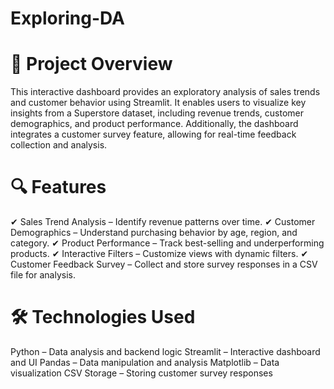 # Exploring-DA

# 📌 Project Overview
This interactive dashboard provides an exploratory analysis of sales trends and customer behavior using Streamlit. It enables users to visualize key insights from a Superstore dataset, including revenue trends, customer demographics, and product performance. Additionally, the dashboard integrates a customer survey feature, allowing for real-time feedback collection and analysis.

# 🔍 Features
✔ Sales Trend Analysis – Identify revenue patterns over time.
✔ Customer Demographics – Understand purchasing behavior by age, region, and category.
✔ Product Performance – Track best-selling and underperforming products.
✔ Interactive Filters – Customize views with dynamic filters.
✔ Customer Feedback Survey – Collect and store survey responses in a CSV file for analysis.

# 🛠 Technologies Used
Python – Data analysis and backend logic
Streamlit – Interactive dashboard and UI
Pandas – Data manipulation and analysis
Matplotlib – Data visualization
CSV Storage – Storing customer survey responses

